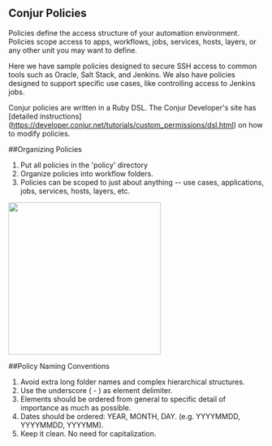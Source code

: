 ## Conjur Policies

Policies define the access structure of your automation environment. Policies scope access to apps, workflows, jobs, services, hosts, layers, or any other unit you may want to define.

Here we have sample policies designed to secure SSH access to common tools such as Oracle, Salt Stack, and Jenkins. We also have policies designed to support specific use cases, like controlling access to Jenkins jobs.

Conjur policies are written in a Ruby DSL. The Conjur Developer's site has [detailed instructions] (https://developer.conjur.net/tutorials/custom_permissions/dsl.html) on how to modify policies.

##Organizing Policies

1. Put all policies in the 'policy' directory
2. Organize policies into workflow folders.
3. Policies can be scoped to just about anything -- use cases, applications, jobs, services, hosts, layers, etc.

<img src="https://raw.githubusercontent.com/conjurdemos/enterprise-example/ee-policy-tax/policy/policy-info-arch_v3.png" width="300px"/>

##Policy Naming Conventions

1. Avoid extra long folder names and complex hierarchical structures.
2. Use the underscore ( - ) as element delimiter.
3. Elements should be ordered from general to specific detail of importance as much as possible.
4. Dates should be ordered: YEAR, MONTH, DAY. (e.g. YYYYMMDD, YYYYMMDD, YYYYMM).
5. Keep it clean. No need for capitalization. 

